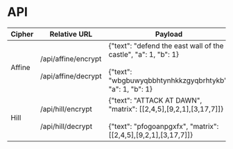 # API
Cipher | Relative URL | Payload
------ | ------------ | -------
Affine | /api/affine/encrypt<br><br>/api/affine/decrypt | {"text": "defend the east wall of the castle", "a": 1, "b": 1}<br><br>{"text": "wbgbuwyqbbhtynhkkzgyqbrhtykb", "a": 1, "b": 1}
Hill | /api/hill/encrypt<br><br>/api/hill/decrypt | {"text": "ATTACK AT DAWN", "matrix": [[2,4,5],[9,2,1],[3,17,7]]}<br><br>{"text": "pfogoanpgxfx", "matrix": [[2,4,5],[9,2,1],[3,17,7]]}
